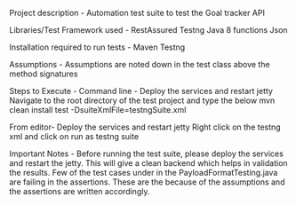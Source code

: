 Project description - 
Automation test suite to test the Goal tracker API

Libraries/Test Framework used - 
RestAssured
Testng
Java 8 functions
Json

Installation required to run tests - 
Maven
Testng

Assumptions - 
Assumptions are noted down in the test class above the method signatures

Steps to Execute - 
Command line - 
Deploy the services and restart jetty
Navigate to the root directory of the test project and type the below
		mvn clean install test -DsuiteXmlFile=testngSuite.xml

From editor-
Deploy the services and restart jetty
Right click on the testng xml and click on run as testng suite

Important Notes - 
Before running the test suite, please deploy the services and restart the jetty. This will give a clean backend which helps in validation the results.
Few of the test cases under in the PayloadFormatTesting.java are failing in the assertions. These are the because of the assumptions and the assertions are written accordingly.

 



